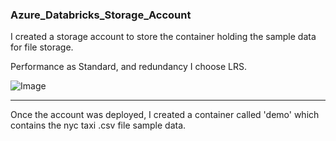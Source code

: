 ### Azure_Databricks_Storage_Account

I created a storage account to store the container holding the sample data for file storage. 


Performance as Standard, and redundancy I choose LRS.


![Image](https://github.com/user-attachments/assets/13ff405d-fd92-4a0f-becf-c7e944769263)



--- 

Once the account was deployed, I created a container called 'demo' which contains the nyc taxi .csv file sample data. 

